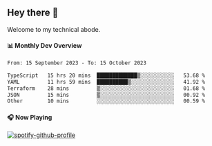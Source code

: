 ## Hey there 👋

Welcome to my technical abode.

#### 📊 Monthly Dev Overview
<!--START_SECTION:waka-->

```txt
From: 15 September 2023 - To: 15 October 2023

TypeScript   15 hrs 20 mins  █████████████▒░░░░░░░░░░░   53.68 %
YAML         11 hrs 59 mins  ██████████▒░░░░░░░░░░░░░░   41.92 %
Terraform    28 mins         ▒░░░░░░░░░░░░░░░░░░░░░░░░   01.68 %
JSON         15 mins         ▒░░░░░░░░░░░░░░░░░░░░░░░░   00.92 %
Other        10 mins         ░░░░░░░░░░░░░░░░░░░░░░░░░   00.59 %
```

<!--END_SECTION:waka-->

#### 🎧 Now Playing

[![spotify-github-profile](https://spotify-github-profile.vercel.app/api/view?uid=james2mid&cover_image=true&theme=natemoo-re)](https://open.spotify.com/user/james2mid?si=2b3baf2b09cb499e)
